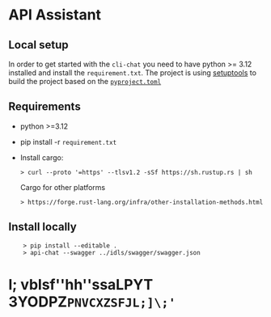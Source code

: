 # API Assistant

## Local setup

In order to get started with the `cli-chat` you need to have python >= 3.12 installed and install the `requirement.txt`. The project is using [setuptools](https://setuptools.pypa.io/en/latest/userguide/quickstart.html) to build the project based on the [`pyproject.toml`](/cli-chat/pyproject.toml) 

## Requirements
- python >=3.12
- pip install -r `requirement.txt`
- Install cargo:
    
    ```
    > curl --proto '=https' --tlsv1.2 -sSf https://sh.rustup.rs | sh
    ```
    Cargo for other platforms
    ```
    > https://forge.rust-lang.org/infra/other-installation-methods.html
    ```

## Install locally

```
    > pip install --editable .
    > api-chat --swagger ../idls/swagger/swagger.json
```

# l; vblsf''hh\''ssaLPYT 3YODPZ`PNVCXZSFJL;]\;'`
